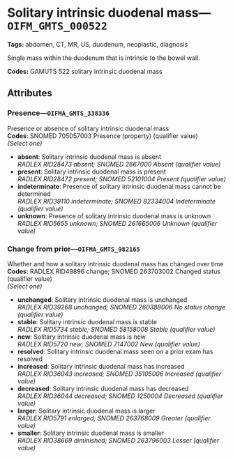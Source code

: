 # Solitary intrinsic duodenal mass—`OIFM_GMTS_000522`

**Tags:** abdomen, CT, MR, US, duodenum, neoplastic, diagnosis

Single mass within the duodenum that is intrinsic to the bowel wall.

**Codes:** GAMUTS 522 solitary intrinsic duodenal mass

## Attributes

### Presence—`OIFMA_GMTS_338336`

Presence or absence of solitary intrinsic duodenal mass  
**Codes**: SNOMED 705057003 Presence (property) (qualifier value)  
*(Select one)*

- **absent**: Solitary intrinsic duodenal mass is absent  
_RADLEX RID28473 absent; SNOMED 2667000 Absent (qualifier value)_
- **present**: Solitary intrinsic duodenal mass is present  
_RADLEX RID28472 present; SNOMED 52101004 Present (qualifier value)_
- **indeterminate**: Presence of solitary intrinsic duodenal mass cannot be determined  
_RADLEX RID39110 indeterminate; SNOMED 82334004 Indeterminate (qualifier value)_
- **unknown**: Presence of solitary intrinsic duodenal mass is unknown  
_RADLEX RID5655 unknown; SNOMED 261665006 Unknown (qualifier value)_

### Change from prior—`OIFMA_GMTS_982165`

Whether and how a solitary intrinsic duodenal mass has changed over time  
**Codes**: RADLEX RID49896 change; SNOMED 263703002 Changed status (qualifier value)  
*(Select one)*

- **unchanged**: Solitary intrinsic duodenal mass is unchanged  
_RADLEX RID39268 unchanged; SNOMED 260388006 No status change (qualifier value)_
- **stable**: Solitary intrinsic duodenal mass is stable  
_RADLEX RID5734 stable; SNOMED 58158008 Stable (qualifier value)_
- **new**: Solitary intrinsic duodenal mass is new  
_RADLEX RID5720 new; SNOMED 7147002 New (qualifier value)_
- **resolved**: Solitary intrinsic duodenal mass seen on a prior exam has resolved  
- **increased**: Solitary intrinsic duodenal mass has increased  
_RADLEX RID36043 increased; SNOMED 35105006 Increased (qualifier value)_
- **decreased**: Solitary intrinsic duodenal mass has decreased  
_RADLEX RID36044 decreased; SNOMED 1250004 Decreased (qualifier value)_
- **larger**: Solitary intrinsic duodenal mass is larger  
_RADLEX RID5791 enlarged; SNOMED 263768009 Greater (qualifier value)_
- **smaller**: Solitary intrinsic duodenal mass is smaller  
_RADLEX RID38669 diminished; SNOMED 263796003 Lesser (qualifier value)_